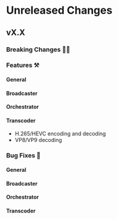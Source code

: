 # Unreleased Changes

## vX.X

### Breaking Changes 🚨🚨

### Features ⚒

#### General

#### Broadcaster

#### Orchestrator

#### Transcoder
* H.265/HEVC encoding and decoding
* VP8/VP9 decoding

### Bug Fixes 🐞

#### General

#### Broadcaster

#### Orchestrator

#### Transcoder
